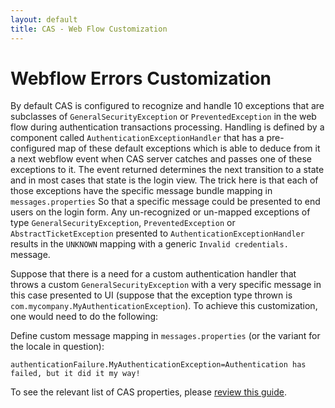 ```yaml
---
layout: default
title: CAS - Web Flow Customization
---
```


# Webflow Errors Customization

By default CAS is configured to recognize and handle 10 exceptions that are subclasses of `GeneralSecurityException` or
`PreventedException` in the web flow during authentication transactions processing. Handling is defined by a component called
`AuthenticationExceptionHandler` that has a pre-configured map of these default exceptions which is able to deduce from it a next webflow
event when CAS server catches and passes one of these exceptions to it. The event returned determines the 
next transition to a state and in most cases that state is the login view. The trick here is that each of those 
exceptions have the specific message bundle mapping in `messages.properties` So that a specific message could be presented to end users on
 the login form. Any un-recognized or un-mapped exceptions of type
`GeneralSecurityException`, `PreventedException` or `AbstractTicketException` presented to `AuthenticationExceptionHandler` 
results in  the `UNKNOWN` mapping with a generic `Invalid credentials.` message.

Suppose that there is a need for a custom authentication handler that throws a custom `GeneralSecurityException` with a very specific
message in this case presented to UI (suppose that the exception type thrown is `com.mycompany.MyAuthenticationException`). To achieve
this customization, one would need to do the following:

Define custom message mapping in `messages.properties` (or the variant for the locale in question):

```properties
authenticationFailure.MyAuthenticationException=Authentication has failed, but it did it my way!
```

To see the relevant list of CAS properties, please [review this guide](Configuration-Properties.html).
